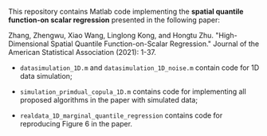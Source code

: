 This repository contains Matlab code implementing the **spatial quantile function-on scalar regression** presented in the following paper:

Zhang, Zhengwu, Xiao Wang, Linglong Kong, and Hongtu Zhu. "High-Dimensional Spatial Quantile Function-on-Scalar Regression." Journal of the American Statistical Association (2021): 1-37.



- ```datasimulation_1D.m``` and ```datasimulation_1D_noise.m``` contain code for 1D data simulation;

- ```simulation_primdual_copula_1D.m``` contains code for implementing all proposed algorithms in the paper with simulated data;
- ```realdata_1D_marginal_quantile_regression``` contains code for reproducing Figure 6 in the paper. 



